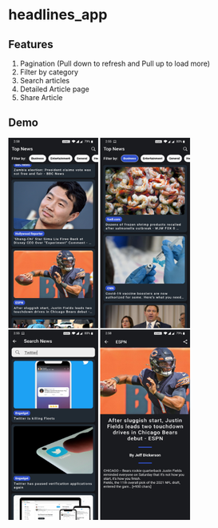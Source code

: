 # headlines_app

## Features

1) Pagination (Pull down to refresh and Pull up to load more)
2) Filter by category
3) Search articles
4) Detailed Article page
5) Share Article

## Demo

<img src="https://github.com/ali9653/headlines_app/blob/main/images/top_headlines.jpg" alt="Top Headlines Screen" width="180" height="380"> <img src="https://github.com/ali9653/headlines_app/blob/main/images/filtered_top_headlines.jpg" alt="Filtered Top Headlines Screen" width="180" height="380"> <img src="https://github.com/ali9653/headlines_app/blob/main/images/searched_articles.jpg" alt="Searched Articles Screen" width="180" height="380"> <img src="https://github.com/ali9653/headlines_app/blob/main/images/detailed_article.jpg" alt="Detailed Article Screen" width="180" height="380">
 

